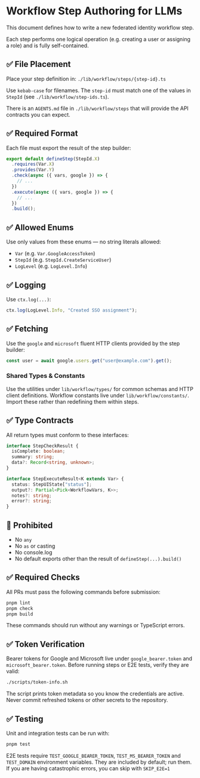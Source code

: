 # Workflow Step Authoring for LLMs

This document defines how to write a new federated identity workflow step.

Each step performs one logical operation (e.g. creating a user or assigning a role) and is fully self-contained.

## ✅ File Placement

Place your step definition in: `./lib/workflow/steps/{step-id}.ts`

Use `kebab-case` for filenames. The `step-id` must match one of the values in `StepId` (see `./lib/workflow/step-ids.ts`).

There is an `AGENTS.md` file in `./lib/workflow/steps` that will provide the API contracts you can expect.

## ✅ Required Format

Each file must export the result of the step builder:

```ts
export default defineStep(StepId.X)
  .requires(Var.X)
  .provides(Var.Y)
  .check(async ({ vars, google }) => {
    // ...
  })
  .execute(async ({ vars, google }) => {
    // ...
  })
  .build();
```

## ✅ Allowed Enums

Use only values from these enums — no string literals allowed:

- `Var` (e.g. `Var.GoogleAccessToken`)
- `StepId` (e.g. `StepId.CreateServiceUser`)
- `LogLevel` (e.g. `LogLevel.Info`)

## ✅ Logging

Use `ctx.log(...)`:

```ts
ctx.log(LogLevel.Info, "Created SSO assignment");
```

## ✅ Fetching

Use the `google` and `microsoft` fluent HTTP clients provided by the step builder:

```ts
const user = await google.users.get("user@example.com").get();
```

### Shared Types & Constants

Use the utilities under `lib/workflow/types/` for common schemas and HTTP
client definitions. Workflow constants live under `lib/workflow/constants/`.
Import these rather than redefining them within steps.

## ✅ Type Contracts

All return types must conform to these interfaces:

```ts
interface StepCheckResult {
  isComplete: boolean;
  summary: string;
  data?: Record<string, unknown>;
}

interface StepExecuteResult<K extends Var> {
  status: StepUIState["status"];
  output?: Partial<Pick<WorkflowVars, K>>;
  notes?: string;
  error?: string;
}
```

## 🛑 Prohibited

- No `any`
- No `as` or casting
- No console.log
- No default exports other than the result of `defineStep(...).build()`

## ✅ Required Checks

All PRs must pass the following commands before submission:

```bash
pnpm lint
pnpm check
pnpm build
```

These commands should run without any warnings or TypeScript errors.

## ✅ Token Verification

Bearer tokens for Google and Microsoft live under `google_bearer.token` and
`microsoft_bearer.token`. Before running steps or E2E tests, verify they are
valid:

```bash
./scripts/token-info.sh
```

The script prints token metadata so you know the credentials are active.
Never commit refreshed tokens or other secrets to the repository.

## ✅ Testing

Unit and integration tests can be run with:

```bash
pnpm test
```

E2E tests require `TEST_GOOGLE_BEARER_TOKEN`, `TEST_MS_BEARER_TOKEN` and
`TEST_DOMAIN` environment variables. They are included by default; run them. If you are having catastrophic errors, you can skip with `SKIP_E2E=1`
